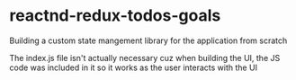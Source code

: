 # reactnd-redux-todos-goals
Building a custom state mangement library for the application from scratch

The index.js file isn't actually necessary cuz when building the UI, 
the JS code was included in it so it works as the user interacts with the UI
